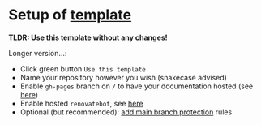 # Setup of [template](https://github.com/inovintell/template)

__TLDR: Use this template without any changes!__

Longer version...:

- Click green button `Use this template`
- Name your repository however you wish (snakecase advised)
- Enable `gh-pages` branch on `/` to have your documentation hosted
(see [here](https://docs.github.com/en/pages/quickstart))
- Enable hosted `renovatebot`, see [here](https://github.com/marketplace/renovate)
- Optional (but recommended):
[add main branch protection](https://docs.github.com/en/repositories/configuring-branches-and-merges-in-your-repository/defining-the-mergeability-of-pull-requests/about-protected-branches)
rules
